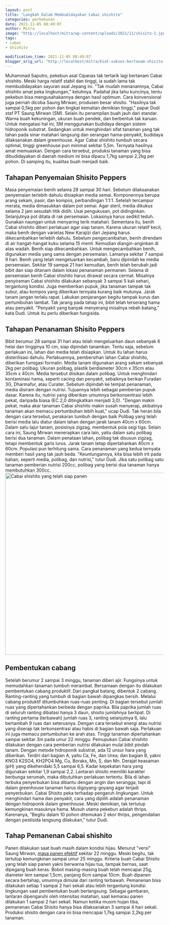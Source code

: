 ```yaml
---
layout: post
title: "Langkah Dalam Membudidayakan Cabai shishito"
categories: perkebunan
date: 2021-11-05 08:49:07
author: Mitra
image: "http://localhost/mitra/wp-content/uploads/2021/11/shisito-1.jpg"
tags:
- cabai
- Shishito

modification_time: 2021-11-05 08:49:07
blogger_orig_url: "http://localhost/mitra/kiat-sukses-bertanam-shisito-peppers.html"
---
```


Muhammad Saputro, pekebun asal Cipanas tak tertarik lagi bertanam Cabai shishito. Meski harga relatif stabil dan tinggi, ia sudah lama tak membudidayakan sayuran asal Jepang ini. "Tak mudah menanamnya, Cabai shishito amat peka lingkungan," keluhnya. Padahal jika tahu kuncinya, tentu pekebun bisa mengusahakannya dengan hasil optimum.
Cara konvensional juga pernah dicoba Saung Mirwan, produsen besar shisito. "Hasilnya tak sampai 0,5kg per pohon dan tingkat kematian demikian tinggi," papar Dudi staf PT Saung Mirwan (SM). Selain itu penampilan buah jauh dari standar. Warna buah kekuningan, ukuran buah pendek, dan berbentuk tak karuan.
Untuk mengatasi hal ini, SM menggunakan budidaya dengan sistem hidroponik substrat. Sedangkan untuk menghindari sifat tanaman yang tak tahan pada sinar matahari langsung dan serangan hama-penyakit, budidaya dilaksanakan dalam greenhouse.
Agar Cabai shishito tumbuh secara optimal, tinggi greenhouse pun minimal sekitar 5,5m. Ternyata hasilnya amat memuaskan. Dengan cara tersebut, produksi tanaman yang bisa dibudidayakan di daerah medium ini bisa dipacu 1,7kg sampai 2,2kg per pohon. Di samping itu, kualitas buah menjadi baik.
<h2 id="Penyemaian">Tahapan Penyemaian Shisito Peppers</h2>
Masa penyemaian benih selama 28 sampai 30 hari. Sebelum dilaksanakan penyemaian terlebih dahulu disiapkan media semai. Komponennya berupa arang sekam, pasir, dan kompos, perbandingan 1:1:1.
Setelah tercampur merata, media dimasukkan dalam pot semai. Agar steril, media dikukus selama 2 jam sesudah titik didih. Usai pengukusan, pot didinginkan.
Selanjutnya pot ditata di rak persemaian. Lokasinya harus sedikit teduh. Gunakan naungan untuk menyaring terik matahari.
Sementara itu, benih Cabai shishito diberi perlakuan agar siap tanam. Karena ukuran relatif kecil, maka benih dengan varietas New Karajizi dari Jepang harus dikecambahkan terlebih dahulu.
Sebelum pengecambahan, benih direndam di air hangat-hangat kuku selama 15 menit. Kemudian diangin-anginkan di atas wadah. Benih siap dikecambahkan.
Untuk mengecambahkan benih, digunakan media yang sama dengan persemaian. Lamanya sekitar 7 sampai 9 hari.
Benih yang telah mengeluarkan kecambah, baru dipindah ke media persemaian. Sekitar 19 sampai 21 hari kemudian, benih telah berubah jadi bibit dan siap ditanam dalam lokasi penanaman permanen.
Selama di persemaian benih Cabai shishito harus dirawat secara cermat. Misalnya penyiraman Cabai shishito dilakukan sebanyak 3 sampai 5 kali sehari, tergantung kondisi.
Juga memberikan pupuk, jika tanaman tampak tak subur, atau kompos yang diberikan ternyata kurang baik mutunya. Jarak tanam jangan terlalu rapat. Lakukan penjarangan begitu tampak kurus dan pertumbuhan lambat.
Tak jarang pada tahap ini, bibit telah terserang hama atau penyakit. "Penyakit yang banyak menyerang misalnya rebah batang," kata Dudi. Untuk itu perlu diberikan fungisida.
<h2 id="Penanaman">Tahapan Penanaman Shisito Peppers</h2>
Bibit berumur 28 sampai 31 hari atau telah mengeluarkan daun sebanyak 6 helai dan tingginya 10 cm, siap dipindah tanamkan.
Tentu saja, sebelum perlakuan ini, lahan dan media telah disiapkan. Untuk itu lahan harus disterilisasi dahulu. Perlakuannya, pembersihan lahan Cabai shishito, diberikan fumigasi formalin.
Media tanam digunakan arang sekam sebanyak 2kg per polibag. Ukuran polibag, plastik berdiameter 30cm x 35cm atau 35cm x 40cm. Media tersebut diisikan dalam polibag. Untuk menghindari kontaminasi hama, seperti cacing dan penyakit, sebaiknya berikan Furadan 3G, Dharmafur, atau Curater.
Sebelum dipindah ke tempat penanaman, media disiram dengan nutrisi. Tujuannya lebih sebagai pemberian pupuk dasar. Karena itu, nutrisi yang diberikan umumnya berkonsentrasi lebih pekat, daripada biasa (EC 2,0 ditingkatkan menjadi 3,0).
"Dengan makin pekat, maka akar tanaman Cabai shishito makin susah menyerap, akibatnya tanaman akan memacu pertumbuhan lebih kuat," ucap Dudi. Tak heran bila dengan cara tersebut, perakaran tumbuh dengan baik
Polibag yang telah berisi media lalu diatur dalam lahan dengan jarak tanam 40cm x 60cm. Dalam satu lajur tanam, posisinya zigzag, membentuk pola segi tiga. Selain cara ini, Saung Mirwan menerapkan cara lain, yaitu dalam satu polibag berisi dua tanaman.
Dalam penataan lahan, polibag tak disusun zigzag, tetapi membentuk garis lurus. Jarak tanam tetap dipertahankan 40cm x 60cm. Populasi pun terhitung sama.
Cara penanaman yang kedua ternyata memberi hasil yang tak jauh beda. "Keuntungannya, kita bisa lebih irit pada bahan, seperti media, polibag, dan nutrisi," tutur Dudi. Jika satu polibag satu tanaman pemberian nutrisi 200cc, polibag yang berisi dua tanaman hanya membutuhkan 300cc.
<a href="http://127.0.0.1/mitra/wp-content/uploads/2021/11/cabai.jpg"><img class="aligncenter wp-image-14696 size-large" src="http://127.0.0.1/mitra/wp-content/uploads/2021/11/cabai-1024x576.jpg" alt="Cabai shishito yang telah siap panen" width="1024" height="576" /></a>
<h2 id="cabang">Pembentukan cabang</h2>
Setelah berumur 2 sampai 3 minggu, tanaman diberi ajir. Fungsinya untuk memudahkan tanaman tumbuh merambat. Bersamaan dengan itu dilakukan pembentukan cabang produktif.
Dari pangkal batang, dibentuk 2 cabang. Ranting-ranting yang tumbuh di bagian bawah dipangkas bersih. Melalui cabang produktif ditumbuhkan ruas-ruas penting.
Di bagian tersebut jumlah ruas yang dipertahankan berbeda dengan paprika. Bila paprika jumlah ruas di seluruh ranting dibatasi hanya 3 daun, shisito jumlahnya berlipat. Di ranting pertama (terbawah) jumlah ruas 3, ranting selanjutnya 6, lalu bertambah 9 ruas dan seterusnya.
Dengan cara tersebut energi atau nutrisi yang diserap tak terkonsentrasi atau habis di bagian bawah saja. Perlakuan ini juga memacu pertumbuhan ke arah atas. Tinggi tanaman dipertahankan sampai sekitar 3m pada umur 22 minggu.
Pemupukan Cabai shishito dilakukan dengan cara pemberian nutrisi dilakukan mulai bibit pindah tanam. Dengan metode hidroponik substrat, ada 12 unsur hara yang diberikan.
Terdiri dari bagian A, yaitu Ca, Fe, dan Urea; dan bagian B, yakni KNO3 K2SO4, KH2PO4 Mg, Cu, Boraks, Mo, S, dan Mn. Derajat keasaman (pH) yang dikehendaki 5,5 sampai 6,5. Kadar kepekatan hara yang digunakan sekitar 1,9 sampai 2,2.
Lantaran shisito memiliki karakter berbunga serumah, maka dibutuhkan perlakuan tertentu. Bila di lahan terbuka penyerbukan bisa dibantu dengan angin dan serangga, tapi di dalam greenhouse tanaman harus digoyang-goyang agar terjadi penyerbukan.
Cabai Shisito peka terhadap pengaruh lingkungan. Untuk menghindari hama dan penyakit, cara yang dipilih adalah penanaman dengan hidroponik dalam greenhouse.
Meski demikian, tak tertutup kemungkinan masuknya hama. Musuh utama pekebun adalah thrips. Karenanya, "Begitu dalam 10 pohon ditemukan 2 ekor thrips, pengendalian dengan pestisida langsung dilakukan," tutur Dudi.
<h2 id="Pemanenan">Tahap Pemanenan Cabai shishito</h2>
Panen dilakukan saat buah masih dalam kondisi hijau. Menurut "versi" Saung Mirwan, <a href="https://www.sagegardentheory.com/blog/2018/9/10/plant-profile-shishito-peppers">masa panen efektif</a> sekitar 22 minggu. Meski begitu, tak tertutup kemungkinan sampai umur 25 minggu.
Kriteria buah Cabai Shisito yang telah siap panen yakni berwarna hijau tua, tampak bernas, saat dipegang buah keras. Bobot masing-masing buah telah mencapai 25g, diameter lem sampai 1,5cm, panjang 6cm sampai 10cm. Buah dipanen secara bertahap, umumnya dimulai dari ranting terbawah.
Pemanenan bisa dilakukan setiap 1 sampai 2 hari sekali atau lebih tergantung kondisi lingkungan saat pembentukan buah berlangsung. Sebagai gambaran, lantaran dipengaruhi oleh intensitas matahari, saat kemarau panen dilakukan 1 sampai 2 hari sekali.
Namun ketika musim hujan tiba, pemanenan Cabai Shisito hanya bisa dilaksanakan 3 sampai 4 hari sekali. Produksi shisito dengan cara ini bisa mencapai 1,7kg sampai 2,2kg per tanaman.
